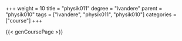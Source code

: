 +++
weight = 10
title = "physik011"
degree = "lvandere"
parent = "physik010"
tags = ["lvandere", "physik011", "physik010"]
categories = ["course"]
+++

{{< genCoursePage >}}
